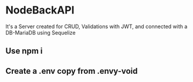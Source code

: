 # NodeBackAPI
  It's a Server created for CRUD, Validations with JWT, and connected with a DB-MariaDB using Sequelize
## Use npm i 
## Create a .env copy from .envy-void
